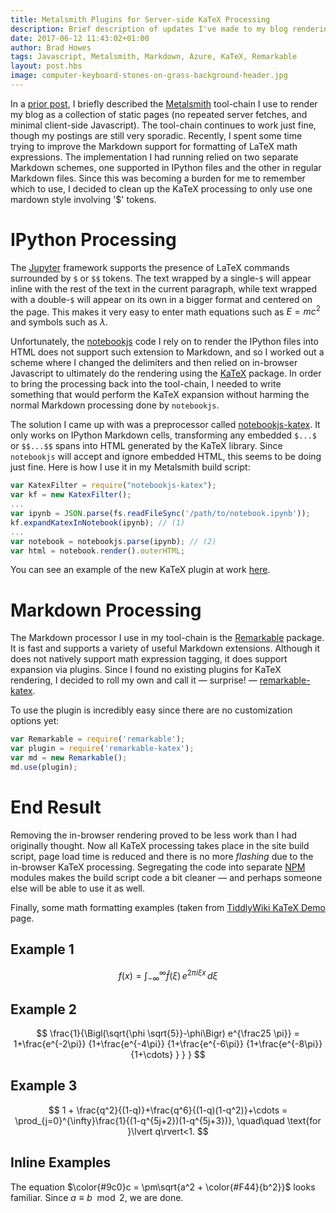 ```yaml
--- 
title: Metalsmith Plugins for Server-side KaTeX Processing
description: Brief description of updates I've made to my blog rendering toolchain to remove in-browser KaTeX processing
date: 2017-06-12 11:43:02+01:00
author: Brad Howes
tags: Javascript, Metalsmith, Markdown, Azure, KaTeX, Remarkable
layout: post.hbs
image: computer-keyboard-stones-on-grass-background-header.jpg
---
```


In a [prior post](/metalsmith), I briefly described the [Metalsmith](http://metalsmith.io) tool-chain I use
to render my blog as a collection of static pages (no repeated server fetches, and minimal client-side
Javascript). The tool-chain continues to work just fine, though my postings are still very sporadic. Recently, I
spent some time trying to improve the Markdown support for formatting of LaTeX math expressions. The
implementation I had running relied on two separate Markdown schemes, one supported in IPython files and the other
in regular Markdown files. Since this was becoming a burden for me to remember which to use, I decided to clean
up the KaTeX processing to only use one mardown style involving '$' tokens.

# IPython Processing

The [Jupyter](http://ipython.readthedocs.io/en/stable/index.html) framework supports the presence of LaTeX
commands surrounded by `$` or `$$` tokens. The text wrapped by a single-`$` will appear inline with the rest of
the text in the current paragraph, while text wrapped with a double-`$` will appear on its own in a bigger format
and centered on the page. This makes it very easy to enter math equations such as $E = mc^2$ and symbols
such as $\lambda$.

Unfortunately, the [notebookjs](https://github.com/jsvine/notebookjs) code I rely on to render the IPython files
into HTML does not support such extension to Markdown, and so I worked out a scheme where I changed the
delimiters and then relied on in-browser Javascript to ultimately do the rendering using the
[KaTeX](https://github.com/Khan/KaTeX) package. In order to bring the processing back into the tool-chain, I
needed to write something that would perform the KaTeX expansion without harming the normal Markdown processing
done by `notebookjs`.

The solution I came up with was a preprocessor called
[notebookjs-katex](https://github.com/bradhowes/notebookjs-katex). It only works on IPython Markdown cells,
transforming any embedded `$...$` or `$$...$$` spans into HTML generated by the KaTeX library. Since
`notebookjs` will accept and ignore embedded HTML, this seems to be doing just fine. Here is how I use it in my
Metalsmith build script:

```javascript
var KatexFilter = require("notebookjs-katex");
var kf = new KatexFilter();
...
var ipynb = JSON.parse(fs.readFileSync('/path/to/notebook.ipynb'));
kf.expandKatexInNotebook(ipynb); // (1)
...
var notebook = notebookjs.parse(ipynb); // (2)
var html = notebook.render().outerHTML;
```

You can see an example of the new KaTeX plugin at work [here](/articles/poisson/index.html).

# Markdown Processing

The Markdown processor I use in my tool-chain is the [Remarkable](https://github.com/jonschlinkert/remarkable)
package. It is fast and supports a variety of useful Markdown extensions. Although it does not natively support
math expression tagging, it does support expansion via plugins. Since I found no existing plugins for KaTeX
rendering, I decided to roll my own and call it — surprise! —
[remarkable-katex](https://github.com/bradhowes/remarkable-katex).

To use the plugin is incredibly easy since there are no customization options yet:

```javascript
var Remarkable = require('remarkable');
var plugin = require('remarkable-katex');
var md = new Remarkable();
md.use(plugin);
```

# End Result

Removing the in-browser rendering proved to be less work than I had originally thought. Now all KaTeX processing
takes place in the site build script, page load time is reduced and there is no more *flashing* due to the
in-browser KaTeX processing. Segregating the code into separate [NPM](https://www.npmjs.com) modules makes the
build script code a bit cleaner — and perhaps someone else will be able to use it as well.

Finally, some math formatting examples (taken from
[TiddlyWiki KaTeX Demo](http://tiddlywiki.com/plugins/tiddlywiki/katex/) page.

## Example 1

$$
f(x) = \int_{-\infty}^\infty
\hat f(\xi)\,e^{2 \pi i \xi x}
\,d\xi
$$

## Example 2

$$
\frac{1}{\Bigl(\sqrt{\phi \sqrt{5}}-\phi\Bigr) e^{\frac25 \pi}} = 1+\frac{e^{-2\pi}} {1+\frac{e^{-4\pi}} {1+\frac{e^{-6\pi}} {1+\frac{e^{-8\pi}} {1+\cdots} } } }
$$

## Example 3

$$
1 +  \frac{q^2}{(1-q)}+\frac{q^6}{(1-q)(1-q^2)}+\cdots = \prod_{j=0}^{\infty}\frac{1}{(1-q^{5j+2})(1-q^{5j+3})}, \quad\quad \text{for }\lvert q\rvert<1.
$$

## Inline Examples

The equation $\color{#9c0}c = \pm\sqrt{a^2 + \color{#F44}{b^2}}$ looks familiar. Since $a\equiv b \mod{2}$, we are done.
